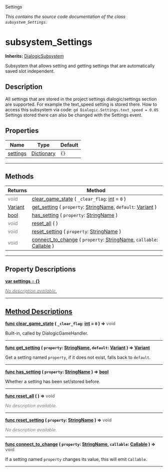 
<div class="header-banner purple">
<div class="header-label purple">Settings</div>
</div>

*This contains the source code documentation of the class `subsystem_Settings`.*
        
# subsystem_Settings
**Inherits:** [DialogicSubsystem](class_dialogicsubsystem.md)

Subsystem that allows setting and getting settings that are automatically saved slot independent.
## Description
All settings that are stored in the project settings dialogic/settings section are supported. For example the text_speed setting is stored there. How to access this subsystem via code: ```gd Dialogic.Settings.text_speed = 0.05 ```  Settings stored there can also be changed with the Settings event.

## Properties
Name | Type | Default 
--- | --- | --- 
[<span class="hljs-title">settings</span>](#property-settings) | [Dictionary](https://docs.godotengine.org/en/latest/classes/class_dictionary.html#class-dictionary) |  `{}` 
--- 

## Methods
Returns | Method 
--- | --- 
<span style = "color: gray">void</span> | [<span class="hljs-title">clear_game_state</span>](#method-clear_game_state) ( `_clear_flag`: [int](https://docs.godotengine.org/en/latest/classes/class_int.html#class-int) = `0` ) 
<span class="hljs-attribute">[Variant](https://docs.godotengine.org/en/latest/classes/class_variant.html#class-variant)</span> | [<span class="hljs-title">get_setting</span>](#method-get_setting) ( `property`: [StringName](https://docs.godotengine.org/en/latest/classes/class_stringname.html#class-stringname), `default`: [Variant](https://docs.godotengine.org/en/latest/classes/class_variant.html#class-variant) ) 
<span class="hljs-attribute">[bool](https://docs.godotengine.org/en/latest/classes/class_bool.html#class-bool)</span> | [<span class="hljs-title">has_setting</span>](#method-has_setting) ( `property`: [StringName](https://docs.godotengine.org/en/latest/classes/class_stringname.html#class-stringname) ) 
<span style = "color: gray">void</span> | [<span class="hljs-title">reset_all</span>](#method-reset_all) ( ) 
<span style = "color: gray">void</span> | [<span class="hljs-title">reset_setting</span>](#method-reset_setting) ( `property`: [StringName](https://docs.godotengine.org/en/latest/classes/class_stringname.html#class-stringname) ) 
<span style = "color: gray">void</span> | [<span class="hljs-title">connect_to_change</span>](#method-connect_to_change) ( `property`: [StringName](https://docs.godotengine.org/en/latest/classes/class_stringname.html#class-stringname), `callable`: [Callable](https://docs.godotengine.org/en/latest/classes/class_callable.html#class-callable) ) 
--- 
## Property Descriptions



<a class="header" id="property-settings" href="#property-settings">**<span class="hljs-attribute">var</span> <span class="hljs-title">settings</span> <span style = "color: gray"> = </span> {}** 



 <span style = "color: gray">*No description available.*</span> 

---

## Method Descriptions



<a class="header" id="method-clear_game_state" href="#method-clear_game_state">**<span class="hljs-attribute">func</span> [<span class="hljs-title">clear_game_state</span>](#method-clear_game_state) ( `_clear_flag`: [int](https://docs.godotengine.org/en/latest/classes/class_int.html#class-int) = `0` )</a>  ⇒ <span style = "color: gray">void</span>** 



Built-in, called by DialogicGameHandler.

---



<a class="header" id="method-get_setting" href="#method-get_setting">**<span class="hljs-attribute">func</span> [<span class="hljs-title">get_setting</span>](#method-get_setting) ( `property`: [StringName](https://docs.godotengine.org/en/latest/classes/class_stringname.html#class-stringname), `default`: [Variant](https://docs.godotengine.org/en/latest/classes/class_variant.html#class-variant) )</a>  ⇒ <span class="hljs-attribute">[Variant](https://docs.godotengine.org/en/latest/classes/class_variant.html#class-variant)</span>** 



Get a setting named `property`, if it does not exist, falls back to `default`.

---



<a class="header" id="method-has_setting" href="#method-has_setting">**<span class="hljs-attribute">func</span> [<span class="hljs-title">has_setting</span>](#method-has_setting) ( `property`: [StringName](https://docs.godotengine.org/en/latest/classes/class_stringname.html#class-stringname) )</a>  ⇒ <span class="hljs-attribute">[bool](https://docs.godotengine.org/en/latest/classes/class_bool.html#class-bool)</span>** 



Whether a setting has been set/stored before.

---



<a class="header" id="method-reset_all" href="#method-reset_all">**<span class="hljs-attribute">func</span> [<span class="hljs-title">reset_all</span>](#method-reset_all) ( )</a>  ⇒ <span style = "color: gray">void</span>** 



 <span style = "color: gray">*No description available.*</span> 

---



<a class="header" id="method-reset_setting" href="#method-reset_setting">**<span class="hljs-attribute">func</span> [<span class="hljs-title">reset_setting</span>](#method-reset_setting) ( `property`: [StringName](https://docs.godotengine.org/en/latest/classes/class_stringname.html#class-stringname) )</a>  ⇒ <span style = "color: gray">void</span>** 



 <span style = "color: gray">*No description available.*</span> 

---



<a class="header" id="method-connect_to_change" href="#method-connect_to_change">**<span class="hljs-attribute">func</span> [<span class="hljs-title">connect_to_change</span>](#method-connect_to_change) ( `property`: [StringName](https://docs.godotengine.org/en/latest/classes/class_stringname.html#class-stringname), `callable`: [Callable](https://docs.godotengine.org/en/latest/classes/class_callable.html#class-callable) )</a>  ⇒ <span style = "color: gray">void</span>** 



If a setting named `property` changes its value, this will emit `Callable`.

---


